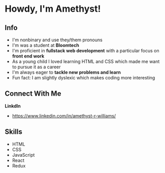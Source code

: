 # Howdy, I'm Amethyst!
## Info
- I'm nonbinary and use they/them pronouns
- I'm was a student at **Bloomtech**
- I'm  proficient in **fullstack web development** with a particular focus on **front end work**
- As a young child I loved learning HTML and CSS which made me want to pursue it as a career
- I'm always eager to **tackle new problems and learn**
- Fun fact: I am slightly dyslexic which makes coding more interesting

## Connect With Me
**LinkdIn**
- https://www.linkedin.com/in/amethyst-r-williams/

## Skills
- HTML
- CSS
- JavaScript
- React
- Redux
